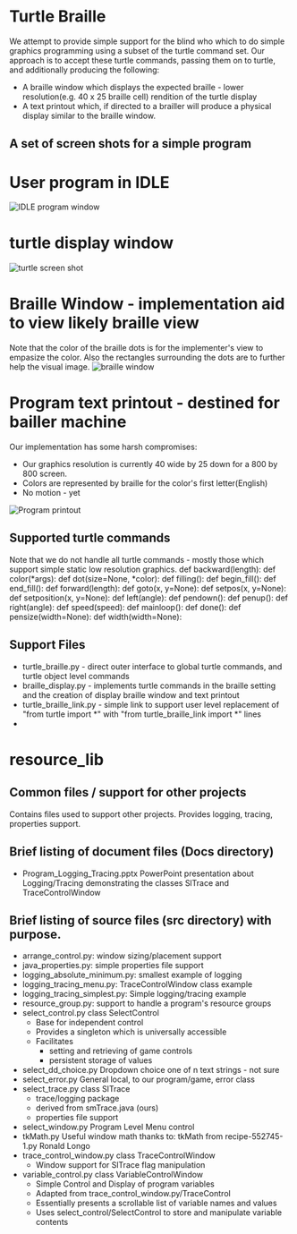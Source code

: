# Turtle Braille
We attempt to provide simple support for the blind who which to do simple graphics programming using a subset of the turtle command set.  Our
approach is to accept these turtle commands, passing them on to turtle, and additionally producing the following:
* A braille window which displays the expected braille - lower resolution(e.g. 40 x 25 braille cell) rendition of the turtle display
* A text printout which, if directed to a brailler will produce a physical display similar to the braille window.  

## A set of screen shots for a simple program
# User program in IDLE
![IDLE program window](Docs/braille_turtle_spokes_pgm.PNG)
# turtle display window
![turtle screen shot](Docs/braille_turtle_spokes_td.PNG)
# Braille Window - implementation aid to view likely braille view
Note that the color of the braille dots is for the implementer's view to empasize the color.
Also the rectangles surrounding the dots are to further help the visual image.
![braille window](Docs/braille_turtle_spokes_bw.PNG)
# Program text printout - destined for bailler machine
Our implementation has some harsh compromises:
- Our graphics resolution is currently 40 wide by 25 down for a 800 by 800 screen.
- Colors are represented by braille for the color's first letter(English)
- No motion - yet

![Program printout](Docs/braille_turtle_spokes_to.PNG)

## Supported turtle commands
Note that we do not handle all turtle commands - mostly those which support simple static low resolution graphics.
def backward(length):
def color(*args):
def dot(size=None, *color):
def filling():
def begin_fill():
def end_fill():
def forward(length):
def goto(x, y=None):
def setpos(x, y=None): 
def setposition(x, y=None): 
def left(angle):
def pendown():
def penup():
def right(angle):
def speed(speed):
def mainloop():
def done():
def pensize(width=None):
def width(width=None):

## Support Files
- turtle_braille.py - direct outer interface to global turtle commands, and turtle object level commands
- braille_display.py - implements turtle commands in the braille setting and the creation of display braille window and text printout
- turtle_braille_link.py - simple link to support user level replacement of "from turtle import *" with "from turtle_braille_link import *" lines
- 
# resource_lib
## Common files / support for other projects
Contains files used to support other projects.
Provides logging, tracing, properties support.


## Brief listing of document files (Docs directory)
- Program_Logging_Tracing.pptx PowerPoint presentation about Logging/Tracing demonstrating the classes SlTrace and TraceControlWindow
## Brief listing of source files (src directory) with purpose.
- arrange_control.py: window sizing/placement support
- java_properties.py: simple properties file support
- logging_absolute_minimum.py: smallest example of logging
- logging_tracing_menu.py: TraceControlWindow class example
- logging_tracing_simplest.py: Simple logging/tracing example
- resource_group.py: support to handle a program's resource groups
- select_control.py class SelectControl
  * Base for independent control
  * Provides a singleton which is universally accessible
  * Facilitates
     * setting and retrieving of game controls
     * persistent storage of values
- select_dd_choice.py Dropdown choice one of n text strings - not sure
- select_error.py General local, to our program/game, error class
- select_trace.py class SlTrace
  * trace/logging package
  * derived from smTrace.java (ours)
  * properties file support
- select_window.py  Program Level Menu control
- tkMath.py Useful window math thanks to: tkMath from recipe-552745-1.py  Ronald Longo
- trace_control_window.py class TraceControlWindow
  * Window support for SlTrace flag manipulation
- variable_control.py class VariableControlWindow
  * Simple Control and Display of program variables
  * Adapted from trace_control_window.py/TraceControl
  * Essentially presents a scrollable list of variable names and values
  * Uses select_control/SelectControl to store and manipulate variable contents
